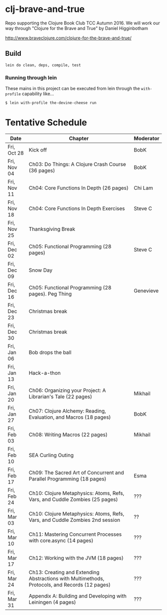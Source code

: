 # clj-brave-and-true

Repo supporting the Clojure Book Club TCC Autumn 2016.
We will work our way through "Clojure for the Brave and True"
by Daniel Higginbotham

http://www.braveclojure.com/clojure-for-the-brave-and-true/

## Build

    lein do clean, deps, compile, test

### Running through lein

These mains in this project can be executed from lein through the `with-profile` capability like...

    $ lein with-profile the-devine-cheese run

# Tentative Schedule

| Date    | Chapter | Moderator |
|---------|---------|-----------|
|Fri, Oct 28|Kick off|BobK|
|Fri, Nov 04|Ch03: Do Things: A Clojure Crash Course (36 pages)|BobK|
|Fri, Nov 11|Ch04: Core Functions In Depth (26 pages)|Chi Lam|
|Fri, Nov 18|Ch04: Core Functions In Depth Exercises |Steve C|
|Fri, Nov 25|Thanksgiving Break||
|Fri, Dec 02|Ch05: Functional Programming (28 pages)|Steve C|
|Fri, Dec 09|Snow Day||
|Fri, Dec 16|Ch05: Functional Programming (28 pages). Peg Thing|Genevieve|
|Fri, Dec 23|Christmas break||
|Fri, Dec 30|Christmas break||
|Fri, Jan 06|Bob drops the ball||
|Fri, Jan 13|Hack-a-thon||
|Fri, Jan 20|Ch06: Organizing your Project:  A Librarian's Tale (22 pages)|Mikhail|
|Fri, Jan 27|Ch07: Clojure Alchemy: Reading, Evaluation, and Macros (18 pages)|BobK|
|Fri, Feb 03|Ch08: Writing Macros (22 pages)|Mikhail|
|Fri, Feb 10|SEA Curling Outing||
|Fri, Feb 17|Ch09: The Sacred Art of Concurrent and Parallel Programming (18 pages)|Esma|
|Fri, Feb 24|Ch10: Clojure Metaphysics:  Atoms, Refs, Vars, and Cuddle Zombies (25 pages)|???|
|Fri, Mar 03|Ch10: Clojure Metaphysics:  Atoms, Refs, Vars, and Cuddle Zombies 2nd session|??|
|Fri, Mar 10|Ch11: Mastering Concurrent Processes with core.async (14 pages)|???|
|Fri, Mar 17|Ch12: Working with the JVM (18 pages)|???|
|Fri, Mar 24|Ch13: Creating and Extending Abstractions with Multimethods, Protocols, and Records (12 pages)|???|
|Fri, Mar 31|Appendix A:  Building and Developing with Leiningen (4 pages)|???|
